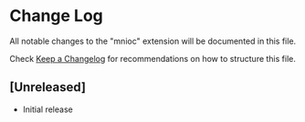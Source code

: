 # Change Log

All notable changes to the "mnioc" extension will be documented in this file.

Check [Keep a Changelog](http://keepachangelog.com/) for recommendations on how to structure this file.

## [Unreleased]

- Initial release
